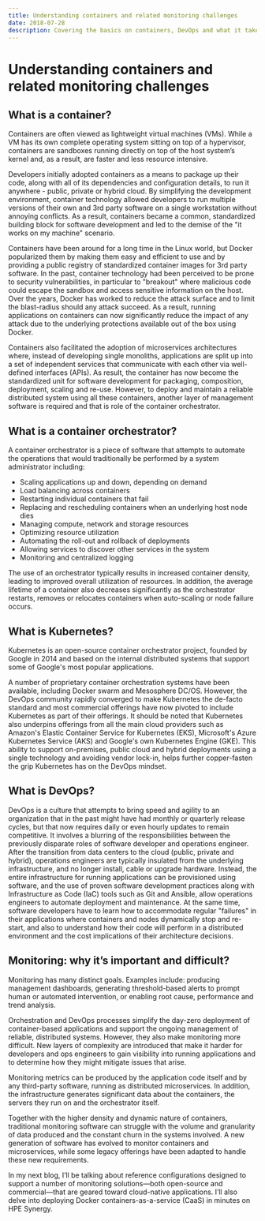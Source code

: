 ```yaml
---
title: Understanding containers and related monitoring challenges
date: 2018-07-28
description: Covering the basics on containers, DevOps and what it takes to lessen the challenges that come with monitoring containerized applications 
---
```


# Understanding containers and related monitoring challenges

## What is a container?

Containers are often viewed as lightweight virtual machines (VMs). While a VM has its own complete operating system sitting on top of a hypervisor, containers are sandboxes running directly on top of the host system’s kernel and, as a result, are faster and less resource intensive. 

Developers initially adopted containers as a means to package up their code, along with all of its dependencies and configuration details, to run it anywhere - public, private or hybrid cloud. By simplifying the development environment, container technology allowed developers to run multiple versions of their own and 3rd party software on a single workstation without annoying conflicts. As a result, containers became a common, standardized building block for software development and led to the demise of the "it works on my machine" scenario.

Containers have been around for a long time in the Linux world, but Docker popularized them by making them easy and efficient to use and by providing a public registry of standardized container images for 3rd party software.  In the past, container technology had been perceived to be prone to security vulnerabilities, in particular to "breakout" where malicious code could escape the sandbox and access sensitive information on the host. Over the years, Docker has worked to reduce the attack surface and to limit the blast-radius should any attack succeed. As a result, running applications on containers can now significantly reduce the impact of any attack due to the underlying protections available out of the box using Docker.

Containers also facilitated the adoption of microservices architectures where, instead of developing single monoliths, applications are split up into a set of independent services that communicate with each other via well-defined interfaces (APIs). As result, the container has now become the standardized unit for software development for packaging, composition, deployment, scaling and re-use.  However, to deploy and maintain a reliable distributed system using all these containers, another layer of management software is required and that is role of the container orchestrator.


## What is a container orchestrator?

A container orchestrator is a piece of software that attempts to automate the operations that would traditionally be performed by a system administrator including:

* Scaling applications up and down, depending on demand
* Load balancing across containers
* Restarting individual containers that fail
* Replacing and rescheduling containers when an underlying host node dies
* Managing compute, network and storage resources
* Optimizing resource utilization
* Automating the roll-out and rollback of deployments
* Allowing services to discover other services in the system
* Monitoring and centralized logging


The use of an orchestrator typically results in increased container density, leading to improved overall utilization of resources. In addition, the average lifetime of a container also decreases significantly as the orchestrator restarts, removes or relocates containers when auto-scaling or node failure occurs.

## What is Kubernetes?

Kubernetes is an open-source container orchestrator project, founded by Google in 2014 and based on the internal distributed systems that support some of Google's most popular applications.

A number of proprietary container orchestration systems have been available, including Docker swarm and Mesosphere DC/OS. However, the DevOps community rapidly converged to make Kubernetes the de-facto standard and most commercial offerings have now pivoted to include Kubernetes as part of their offerings.  It should be noted that Kubernetes also underpins offerings from all the main cloud providers such as Amazon's Elastic Container Service for Kubernetes (EKS), Microsoft's Azure Kubernetes Service (AKS) and Google's own Kubernetes Engine (GKE). This ability to support on-premises, public cloud and hybrid deployments using a single technology and avoiding vendor lock-in, helps further copper-fasten the grip Kubernetes has on the DevOps mindset.


## What is DevOps?

DevOps is a culture that attempts to bring speed and agility to an organization that in the past might have had monthly or quarterly release cycles, but that now requires daily or even hourly updates to remain competitive. It involves a blurring of the responsibilities between the previously disparate roles of software developer and operations engineer. After the transition from data centers to the cloud (public, private and hybrid), operations engineers are typically insulated from the underlying infrastructure, and no longer install, cable or upgrade hardware. Instead, the entire infrastructure for running applications can be provisioned using software, and the use of proven software development practices along with Infrastructure as Code (IaC) tools such as Git and Ansible, allow operations engineers to automate deployment and maintenance. At the same time, software developers have to learn how to accommodate regular "failures" in their applications where containers and nodes dynamically stop and re-start, and also to understand how their code will perform in a distributed environment and the cost implications of their architecture decisions.


## Monitoring: why it’s important and difficult?

Monitoring has many distinct goals. Examples include: producing management dashboards, generating threshold-based alerts to prompt human or automated intervention, or enabling root cause, performance and trend analysis. 

Orchestration and DevOps processes simplify the day-zero deployment of container-based applications and support the ongoing management of reliable, distributed systems. However, they also make monitoring more difficult. New layers of complexity are introduced that make it harder for developers and ops engineers to gain visibility into running applications and to determine how they might mitigate issues that arise. 

Monitoring metrics can be produced by the application code itself and by any third-party software, running as distributed microservices. In addition, the infrastructure generates significant data about the containers, the servers they run on and the orchestrator itself. 

Together with the higher density and dynamic nature of containers, traditional monitoring software can struggle with the volume and granularity of data produced and the constant churn in the systems involved. A new generation of software has evolved to monitor containers and microservices, while some legacy offerings have been adapted to handle these new requirements. 

In my next blog, I’ll be talking about reference configurations designed to support a number of monitoring solutions—both open-source and commercial—that are geared toward cloud-native applications. I’ll also delve into deploying Docker containers-as-a-service (CaaS) in minutes on HPE Synergy.



